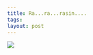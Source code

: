 ```yaml
---
title: Ra...ra...rasin....
tags: 
layout: post
---
```

<img src="http://photos.fuzzymonk.com/blog/image/595/calvinandhobbes-rasinettes.gif" />
